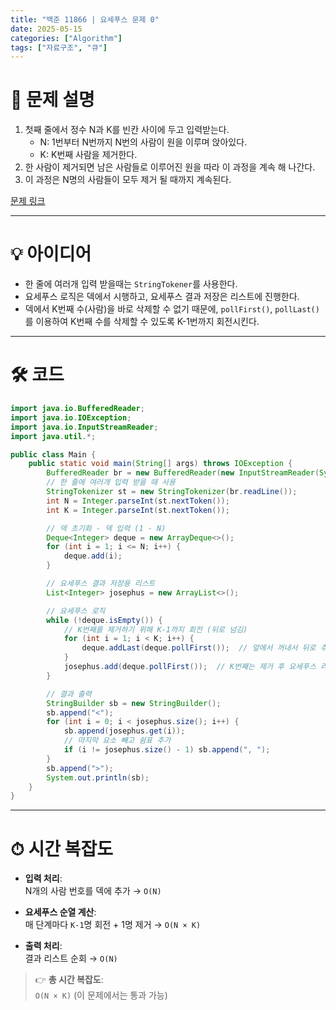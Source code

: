 ```yaml
---
title: "백준 11866 | 요세푸스 문제 0"
date: 2025-05-15
categories: ["Algorithm"]
tags: ["자료구조", "큐"]
---
```


# 📝 문제 설명

1. 첫째 줄에서 정수 N과 K를 빈칸 사이에 두고 입력받는다.
   - N: 1번부터 N번까지 N번의 사람이 원을 이루며 앉아있다.
   - K: K번째 사람을 제거한다.
2. 한 사람이 제거되면 남은 사람들로 이루어진 원을 따라 이 과정을 계속 해 나간다.
3. 이 과정은 N명의 사람들이 모두 제거 될 때까지 계속된다.

[문제 링크](https://www.acmicpc.net/problem/11866)

---

# 💡 아이디어

- 한 줄에 여러개 입력 받을때는 `StringTokener`를 사용한다.
- 요세푸스 로직은 덱에서 시행하고, 요세푸스 결과 저장은 리스트에 진행한다.
- 덱에서 K번째 수(사람)을 바로 삭제할 수 없기 때문에, `pollFirst()`, `pollLast()`를 이용하여 K번째 수를 삭제할 수 있도록 K-1번까지 회전시킨다.

---

# 🛠 코드

```java
import java.io.BufferedReader;
import java.io.IOException;
import java.io.InputStreamReader;
import java.util.*;

public class Main {
    public static void main(String[] args) throws IOException {
        BufferedReader br = new BufferedReader(new InputStreamReader(System.in));
        // 한 줄에 여러개 입력 받을 때 사용
        StringTokenizer st = new StringTokenizer(br.readLine());
        int N = Integer.parseInt(st.nextToken());
        int K = Integer.parseInt(st.nextToken());

        // 덱 초기화 - 덱 입력 (1 - N)
        Deque<Integer> deque = new ArrayDeque<>();
        for (int i = 1; i <= N; i++) {
            deque.add(i);
        }

        // 요세푸스 결과 저장용 리스트
        List<Integer> josephus = new ArrayList<>();

        // 요세푸스 로직
        while (!deque.isEmpty()) {
            // K번째를 제거하기 위해 K-1까지 회전 (뒤로 넘김)
            for (int i = 1; i < K; i++) {
                deque.addLast(deque.pollFirst());  // 앞에서 꺼내서 뒤로 추가함
            }
            josephus.add(deque.pollFirst());  // K번째는 제거 후 요세푸스 리스트에 추가
        }

        // 결과 출력
        StringBuilder sb = new StringBuilder();
        sb.append("<");
        for (int i = 0; i < josephus.size(); i++) {
            sb.append(josephus.get(i));
            // 마지막 요소 빼고 쉼표 추가
            if (i != josephus.size() - 1) sb.append(", ");
        }
        sb.append(">");
        System.out.println(sb);
    }
}
```

---

# ⏱ 시간 복잡도

- **입력 처리**:  
  N개의 사람 번호를 덱에 추가 → `O(N)`

- **요세푸스 순열 계산**:  
  매 단계마다 `K-1`명 회전 + 1명 제거 → `O(N × K)`

- **출력 처리**:  
  결과 리스트 순회 → `O(N)`

> 👉 **총 시간 복잡도**:  
> `O(N × K)` (이 문제에서는 통과 가능)


